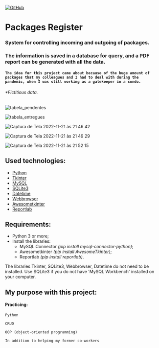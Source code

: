 [![GitHub](https://img.shields.io/github/license/franciscocezar/proj_encomendas?style=plastic)](https://github.com/franciscocezar/proj_encomendas/blob/main/LICENSE)
# Packages Register
### System for controlling incoming and outgoing of packages.
### The information is saved in a database for query, and a PDF report can be generated with all the data.

#### `The idea for this project came about because of the huge amount of packages that my colleagues and I had to deal with during the pandemic, when I was still working as a gatekeeper in a condo.`
###### *Fictitious data.

![tabela_pendentes](https://user-images.githubusercontent.com/102926017/203186373-d30f6c47-f5a9-426f-9fd0-1e4fea6528ae.png)

![tabela_entregues](https://user-images.githubusercontent.com/102926017/203185509-4c926bad-d354-4515-9b04-bc23452f30b9.png)

![Captura de Tela 2022-11-21 às 21 46 42](https://user-images.githubusercontent.com/102926017/203187210-d8d0b8f2-f071-448c-a038-f98a99cf3f64.png)

![Captura de Tela 2022-11-21 às 21 49 29](https://user-images.githubusercontent.com/102926017/203187631-ee1ada5d-e6f9-4ac2-9ab1-71520294eff7.png)

![Captura de Tela 2022-11-21 às 21 52 15](https://user-images.githubusercontent.com/102926017/203187881-23e1ba20-29d1-465e-8942-0b2f0cbe270d.png)
##



## Used technologies:

* [Python](https://www.python.org/)
* [Tkinter](https://docs.python.org/3/library/tkinter.html)
* [MySQL](https://dev.mysql.com/doc/)
* [SQLite3](https://docs.python.org/3/library/sqlite3.html)
* [Datetime](https://docs.python.org/3/library/datetime.html)
* [Webbrowser](https://docs.python.org/3/library/webbrowser.html)
* [Awesometkinter](https://pypi.org/project/AwesomeTkinter/)
* [Reportlab](https://pypi.org/project/reportlab/)

## Requirements:

* Python 3 or more;
* Install the libraries: 
  - MySQL.Connector _(pip install mysql-connector-python)_;
  - Awesometkinter  _(pip install AwesomeTkinter)_;
  - Reportlab       _(pip install reportlab)_.

The libraries Tkinter, SQLite3, Webbrowser, Datetime do not need to be installed. Use SQLite3 if you do not have 'MySQL Workbench' installed on your computer.


## My purpose with this project:
#### Practicing:
   `Python`
   
   `CRUD`
   
   `OOP (object-oriented programming)`
   
   `In addition to helping my former co-workers`
  


